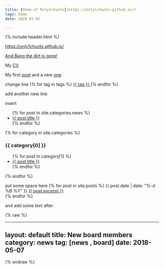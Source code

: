 ```yaml
---
title: [Home of Only1chunts](https://only1chunts.github.io/)
tags: home
date: 2020-01-01

---
```

{% include header.html %}

https://only1chunts.github.io/  

[And Bang the dirt is gone!](pages/bang.md)

My [CV](pages/my-cv.md)

My first [post](pages/my-first-post.md)
and a new [one](_posts/2021-01-021-readme.md)

change line
{% for tag in tags %}
	<a href="{{ tag | slugify }}"> {{ tag }} </a>
{% endfor %}

add another new line



insert
  <ul>
    {% for post in site.categories.news %}
      <li><a href="{{ post.url }}">{{ post.title }}</a></li>
    {% endfor %}
  </ul>


{% for category in site.categories %}
  <h3>{{ category[0] }}</h3>
  <ul>
    {% for post in category[1] %}
      <li><a href="{{ post.url }}">{{ post.title }}</a></li>
    {% endfor %}
  </ul>
{% endfor %}

put some space here
<ui>
  {% for post in site.posts %}
     {{ post.date | date: "%-d %B %Y" }} <a href="{{ post.url }}">{{ post.excerpt }} </a>
        <br>
  {% endfor %}
</ui>

and add some text after.

{% raw %}

---
layout: default
title: New board members
category: news
tag: [news , board]
date: 2018-05-07
---

{% endraw %}
